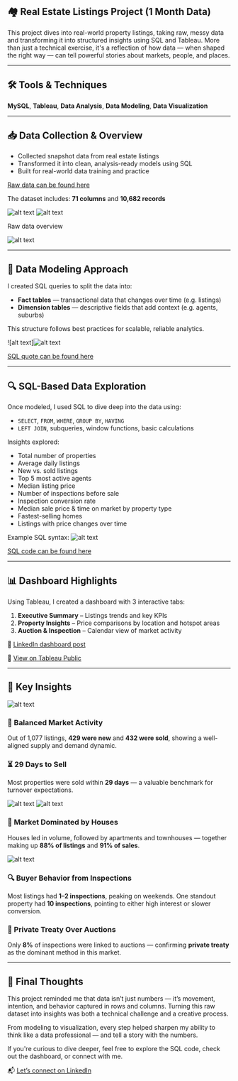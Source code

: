 ## 🏘️ Real Estate Listings Project (1 Month Data)

This project dives into real-world property listings, taking raw, messy data and transforming it into structured insights using SQL and Tableau. More than just a technical exercise, it's a reflection of how data — when shaped the right way — can tell powerful stories about markets, people, and places.

---

## 🛠️ Tools & Techniques

**MySQL**, **Tableau**, **Data Analysis**, **Data Modeling**, **Data Visualization**

---

## 📥 Data Collection & Overview

* Collected snapshot data from real estate listings
* Transformed it into clean, analysis-ready models using SQL
* Built for real-world data training and practice

[Raw data can be found here](./raw_tbl.csv)

The dataset includes: **71 columns** and **10,682 records**

![alt text](img/image-12.png)
![alt text](img/image-4.png)

Raw data overview

![alt text](img/image-14.png)

---

## 🧱 Data Modeling Approach

I created SQL queries to split the data into:

* **Fact tables** — transactional data that changes over time (e.g. listings)
* **Dimension tables** — descriptive fields that add context (e.g. agents, suburbs)

This structure follows best practices for scalable, reliable analytics.

![alt text]![alt text](img/image-15.png)

[SQL quote can be found here](./real_estate_data_model.sql)

---

## 🔍 SQL-Based Data Exploration

Once modeled, I used SQL to dive deep into the data using:

* `SELECT`, `FROM`, `WHERE`, `GROUP BY`, `HAVING`
* `LEFT JOIN`, subqueries, window functions, basic calculations

Insights explored:

* Total number of properties
* Average daily listings
* New vs. sold listings
* Top 5 most active agents
* Median listing price
* Number of inspections before sale
* Inspection conversion rate
* Median sale price & time on market by property type
* Fastest-selling homes
* Listings with price changes over time

Example SQL syntax:
![alt text](img/image-5.png)


[SQL code can be found here](./propertylistingsEDA.sql)

---

## 📊 Dashboard Highlights

Using Tableau, I created a dashboard with 3 interactive tabs:

1. **Executive Summary** – Listings trends and key KPIs
2. **Property Insights** – Price comparisons by location and hotspot areas
3. **Auction & Inspection** – Calendar view of market activity

🔗 [LinkedIn dashboard post](https://www.linkedin.com/feed/update/urn:li:activity:7339201532086689795/)

🔗 [View on Tableau Public](https://public.tableau.com/app/profile/tien.le2550/viz/real_estate_dashboard_17476316458810_17490860210760/DashboardKPI)

---

## 📌 Key Insights

![alt text](img/image-6.png)

### 🔄 Balanced Market Activity

Out of 1,077 listings, **429 were new** and **432 were sold**, showing a well-aligned supply and demand dynamic.

### ⏳ 29 Days to Sell

Most properties were sold within **29 days** — a valuable benchmark for turnover expectations.

![alt text](img/image-9.png)
![alt text](img/image-10.png)

### 🏡 Market Dominated by Houses

Houses led in volume, followed by apartments and townhouses — together making up **88% of listings** and **91% of sales**.

![alt text](img/image-11.png)

### 🔍 Buyer Behavior from Inspections

Most listings had **1–2 inspections**, peaking on weekends. One standout property had **10 inspections**, pointing to either high interest or slower conversion.

### 🔨 Private Treaty Over Auctions

Only **8%** of inspections were linked to auctions — confirming **private treaty** as the dominant method in this market.

---

## 🚀 Final Thoughts

This project reminded me that data isn’t just numbers — it’s movement, intention, and behavior captured in rows and columns. Turning this raw dataset into insights was both a technical challenge and a creative process.

From modeling to visualization, every step helped sharpen my ability to think like a data professional — and tell a story with the numbers.

If you're curious to dive deeper, feel free to explore the SQL code, check out the dashboard, or connect with me.

📬 [Let’s connect on LinkedIn](https://www.linkedin.com/feed/update/urn:li:activity:7339201532086689795/)